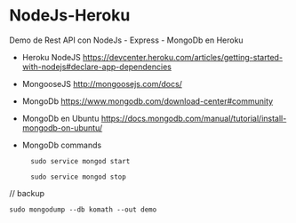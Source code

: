 # NodeJs-Heroku
Demo de Rest API con NodeJs - Express - MongoDb en Heroku

- Heroku NodeJS https://devcenter.heroku.com/articles/getting-started-with-nodejs#declare-app-dependencies

- MongooseJS http://mongoosejs.com/docs/

- MongoDb https://www.mongodb.com/download-center#community

- MongoDb en Ubuntu https://docs.mongodb.com/manual/tutorial/install-mongodb-on-ubuntu/


- MongoDb commands

  ```
    sudo service mongod start
  ```
  
  ```
    sudo service mongod stop
  ```
// backup

```
sudo mongodump --db komath --out demo
```
